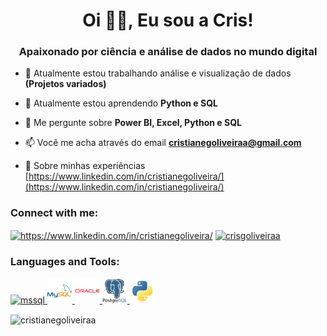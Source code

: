 <h1 align="center">Oi 👋🏻, Eu sou a Cris!</h1>
<h3 align="center">Apaixonado por ciência e análise de dados no mundo digital</h3>

- 🔭 Atualmente estou trabalhando análise e visualização de dados **(Projetos variados)**

- 🌱 Atualmente estou aprendendo **Python e SQL**

- 💬 Me pergunte sobre **Power BI, Excel, Python e SQL**

- 📫 Você me acha através do email **cristianegoliveiraa@gmail.com**

- 📄 Sobre minhas experiências [https://www.linkedin.com/in/cristianegoliveira/](https://www.linkedin.com/in/cristianegoliveira/)

<h3 align="left">Connect with me:</h3>
<p align="left">
<a href="https://linkedin.com/in/https://www.linkedin.com/in/cristianegoliveira/" target="blank"><img align="center" src="https://raw.githubusercontent.com/rahuldkjain/github-profile-readme-generator/master/src/images/icons/Social/linked-in-alt.svg" alt="https://www.linkedin.com/in/cristianegoliveira/" height="30" width="40" /></a>
<a href="https://instagram.com/crisgoliveiraa" target="blank"><img align="center" src="https://raw.githubusercontent.com/rahuldkjain/github-profile-readme-generator/master/src/images/icons/Social/instagram.svg" alt="crisgoliveiraa" height="30" width="40" /></a>
</p>

<h3 align="left">Languages and Tools:</h3>
<p align="left"> <a href="https://www.microsoft.com/en-us/sql-server" target="_blank" rel="noreferrer"> <img src="https://www.svgrepo.com/show/303229/microsoft-sql-server-logo.svg" alt="mssql" width="40" height="40"/> </a> <a href="https://www.mysql.com/" target="_blank" rel="noreferrer"> <img src="https://raw.githubusercontent.com/devicons/devicon/master/icons/mysql/mysql-original-wordmark.svg" alt="mysql" width="40" height="40"/> </a> <a href="https://www.oracle.com/" target="_blank" rel="noreferrer"> <img src="https://raw.githubusercontent.com/devicons/devicon/master/icons/oracle/oracle-original.svg" alt="oracle" width="40" height="40"/> </a> <a href="https://www.postgresql.org" target="_blank" rel="noreferrer"> <img src="https://raw.githubusercontent.com/devicons/devicon/master/icons/postgresql/postgresql-original-wordmark.svg" alt="postgresql" width="40" height="40"/> </a> <a href="https://www.python.org" target="_blank" rel="noreferrer"> <img src="https://raw.githubusercontent.com/devicons/devicon/master/icons/python/python-original.svg" alt="python" width="40" height="40"/> </a> </p>

<p><img align="center" src="https://github-readme-stats.vercel.app/api/top-langs?username=cristianegoliveiraa&show_icons=true&locale=en&layout=compact" alt="cristianegoliveiraa" /></p>





<!---
- 👋 Hi, I’m @cristianegoliveiraa
- 👀 I’m interested in ...
- 🌱 I’m currently learning ...
- 💞️ I’m looking to collaborate on ...
- 📫 How to reach me ...
- 😄 Pronouns: ...
- ⚡ Fun fact: ...


cristianegoliveiraa/cristianegoliveiraa is a ✨ special ✨ repository because its `README.md` (this file) appears on your GitHub profile.
You can click the Preview link to take a look at your changes.
--->
